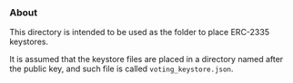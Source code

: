 ### About

This directory is intended to be used as the folder to place ERC-2335 keystores.

It is assumed that the keystore files are placed in a directory named after the
public key, and such file is called `voting_keystore.json`.
